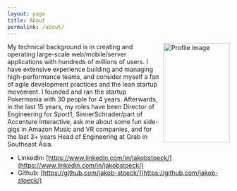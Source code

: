 ```yaml
---
layout: page
title: About
permalink: /about/
---
```


<img src="/assets/profile.jpg" width="150" height="226" alt="Profile image" style="float:right; margin:0 0 0 10px">

My technical background is in creating and operating large-scale web/mobile/server applications with hundreds of millions of users. I have extensive experience building and managing high-performance teams, and consider myself a fan of agile development practices and the lean startup movement. I founded and ran the startup Pokermania with 30 people for 4 years. Afterwards, in the last 15 years, my roles have been Director of Engineering for Sport1, SinnerSchrader/part of Accenture Interactive, ask me about some fun side-gigs in Amazon Music and VR companies, and for the last 3+ years Head of Engineering at Grab in Southeast Asia.

- LinkedIn: [https://www.linkedin.com/in/jakobstoeck/](https://www.linkedin.com/in/jakobstoeck/)
- Github: [https://github.com/jakob-stoeck/](https://github.com/jakob-stoeck/)
